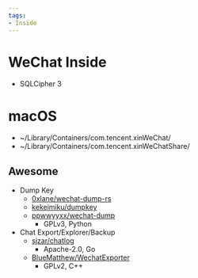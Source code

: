 ```yaml
---
tags:
- Inside
---
```


# WeChat Inside

- SQLCipher 3

# macOS

- ~/Library/Containers/com.tencent.xinWeChat/
- ~/Library/Containers/com.tencent.xinWeChatShare/

## Awesome

- Dump Key
  - [0xlane/wechat-dump-rs](https://github.com/0xlane/wechat-dump-rs)
  - [kekeimiku/dumpkey](https://github.com/kekeimiku/dumpkey)
  - [ppwwyyxx/wechat-dump](https://github.com/ppwwyyxx/wechat-dump)
    - GPLv3, Python
- Chat Export/Explorer/Backup
  - [sjzar/chatlog](https://github.com/sjzar/chatlog)
    - Apache-2.0, Go
  - [BlueMatthew/WechatExporter](https://github.com/BlueMatthew/WechatExporter)
    - GPLv2, C++
